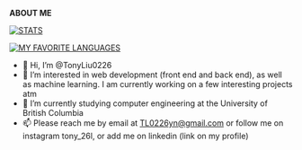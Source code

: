 **ABOUT ME**


[![STATS](https://github-readme-stats.vercel.app/api?username=TonyLiu0226&count_private=true&show_icons=true&theme=tokyonight&border_radius=20)](https://github.com/anuraghazra/github-readme-stats)

[![MY FAVORITE LANGUAGES](https://github-readme-stats.vercel.app/api/top-langs/?username=TonyLiu0226&langs_count=5&theme=tokyonight&border_radius=20)](https://github.com/anuraghazra/github-readme-stats)


- 👋 Hi, I’m @TonyLiu0226
- 👀 I’m interested in web development (front end and back end), as well as machine learning. I am currently working on a few interesting projects atm
- 🌱 I’m currently studying computer engineering at the University of British Columbia
- 📫 Please reach me by email at TL0226yn@gmail.com or follow me on instagram tony_26l, or add me on linkedin (link on my profile)

<!---
TonyLiu0226/TonyLiu0226 is a ✨ special ✨ repository because its `README.md` (this file) appears on your GitHub profile.
You can click the Preview link to take a look at your changes.
--->
